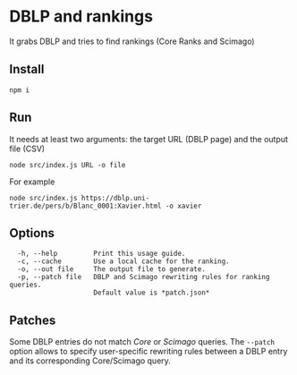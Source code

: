 # DBLP and rankings 

It grabs DBLP and tries to find rankings (Core Ranks and Scimago)

## Install

    npm i

## Run

It needs at least two arguments: the target URL (DBLP page) and the output file (CSV)

    node src/index.js URL -o file

For example

    node src/index.js https://dblp.uni-trier.de/pers/b/Blanc_0001:Xavier.html -o xavier

## Options
```
  -h, --help         Print this usage guide.
  -c, --cache        Use a local cache for the ranking.
  -o, --out file     The output file to generate.
  -p, --patch file   DBLP and Scimago rewriting rules for ranking queries.
                     Default value is *patch.json*
```

## Patches

Some DBLP entries do not match *Core* or *Scimago* queries.
The `--patch` option allows to specify user-specific rewriting rules between a DBLP entry and its corresponding Core/Scimago query.
